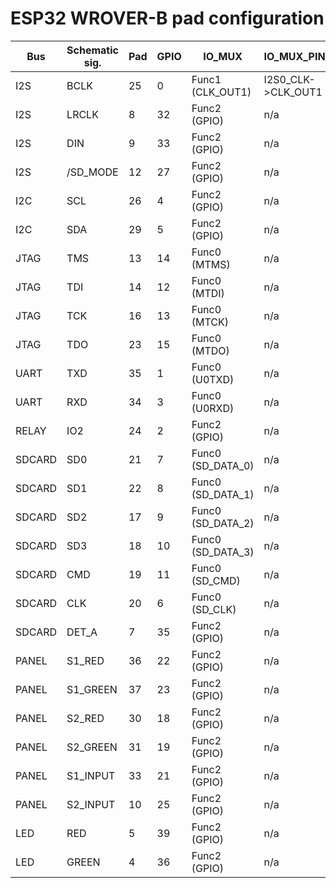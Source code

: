 # ESP32 WROVER-B pad configuration

| Bus            | Schematic sig.      | Pad       | GPIO     | IO_MUX              | IO_MUX_PIN_CTRL      | Peripheral signal      |
|----------------|---------------------|-----------|----------|---------------------|----------------------|------------------------|
| I2S            | BCLK                |    25     |    0     | Func1 (CLK_OUT1)    | I2S0_CLK->CLK_OUT1   | n/a                    |
| I2S            | LRCLK               |     8     |   32     | Func2 (GPIO)        | n/a                  | I2S0O_WS_out (26)      |
| I2S            | DIN                 |     9     |   33     | Func2 (GPIO)        | n/a                  | I2S0O_DATA_out0 (140)  |
| I2S            | /SD_MODE            |    12     |   27     | Func2 (GPIO)        | n/a                  | n/a                    |
| I2C            | SCL                 |    26     |    4     | Func2 (GPIO)        | n/a                  | I2CEXT0_SCL (29)       |
| I2C            | SDA                 |    29     |    5     | Func2 (GPIO)        | n/a                  | I2CEXT0_SDA (30)       |
| JTAG           | TMS                 |    13     |   14     | Func0 (MTMS)        | n/a                  | n/a                    |
| JTAG           | TDI                 |    14     |   12     | Func0 (MTDI)        | n/a                  | n/a                    |
| JTAG           | TCK                 |    16     |   13     | Func0 (MTCK)        | n/a                  | n/a                    |
| JTAG           | TDO                 |    23     |   15     | Func0 (MTDO)        | n/a                  | n/a                    |
| UART           | TXD                 |    35     |    1     | Func0 (U0TXD)       | n/a                  | n/a                    |
| UART           | RXD                 |    34     |    3     | Func0 (U0RXD)       | n/a                  | n/a                    |
| RELAY          | IO2                 |    24     |    2     | Func2 (GPIO)        | n/a                  | n/a                    |
| SDCARD         | SD0                 |    21     |    7     | Func0 (SD_DATA_0)   | n/a                  | n/a                    |
| SDCARD         | SD1                 |    22     |    8     | Func0 (SD_DATA_1)   | n/a                  | n/a                    |
| SDCARD         | SD2                 |    17     |    9     | Func0 (SD_DATA_2)   | n/a                  | n/a                    |
| SDCARD         | SD3                 |    18     |   10     | Func0 (SD_DATA_3)   | n/a                  | n/a                    |
| SDCARD         | CMD                 |    19     |   11     | Func0 (SD_CMD)      | n/a                  | n/a                    |
| SDCARD         | CLK                 |    20     |    6     | Func0 (SD_CLK)      | n/a                  | n/a                    |
| SDCARD         | DET_A               |     7     |   35     | Func2 (GPIO)        | n/a                  | n/a                    |
| PANEL          | S1_RED              |    36     |   22     | Func2 (GPIO)        | n/a                  | n/a                    |
| PANEL          | S1_GREEN            |    37     |   23     | Func2 (GPIO)        | n/a                  | n/a                    |
| PANEL          | S2_RED              |    30     |   18     | Func2 (GPIO)        | n/a                  | n/a                    |
| PANEL          | S2_GREEN            |    31     |   19     | Func2 (GPIO)        | n/a                  | n/a                    |
| PANEL          | S1_INPUT            |    33     |   21     | Func2 (GPIO)        | n/a                  | n/a                    |
| PANEL          | S2_INPUT            |    10     |   25     | Func2 (GPIO)        | n/a                  | n/a                    |
| LED            | RED                 |     5     |   39     | Func2 (GPIO)        | n/a                  | n/a                    |
| LED            | GREEN               |     4     |   36     | Func2 (GPIO)        | n/a                  | n/a                    |
